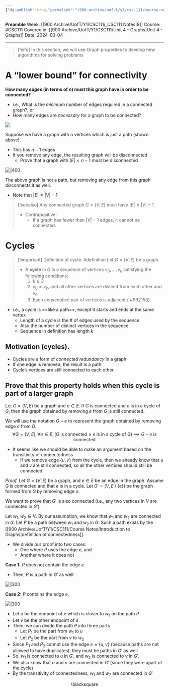 ```yaml
---
{"dg-publish":true,"permalink":"/900-archive/uof-t/y1/csc-111/course-notes/cycles-and-trees/","created":"2024-03-04T09:28:08.298-08:00","updated":"2024-03-05T12:22:26.868-08:00"}
---
```


**Preamble**
Week: [[900 Archive/UofT/Y1/CSC111/_CSC111 Notes\|8]]
Course: #CSC111
Covered in: [[900 Archive/UofT/Y1/CSC111/Unit 4 - Graphs\|Unit 4 - Graphs]]
Date: 2024-03-04

---
> [!info] In this section, we will use Graph properties to develop new algorithms for solving problems

# A “lower bound” for connectivity

**How many *edges* (in terms of $n$) must this graph have in order to be connected?**
- i.e., What is the *minimum* number of edges required in a connected graph?, or
- How many edges are *necessary* for a graph to be connected?

![](https://i.imgur.com/ZH42wML.png)

Suppose we have a graph with $n$ vertices which is just a path (shown above).
- This has $n - 1$ edges
- If you remove any edge, the resulting graph will be disconnected
	- Prove that a graph with $|E| < n-1$ must be disconnected

![|400](https://i.imgur.com/gUoYOo8.png)

The above graph is not a path, but removing any edge from this graph disconnects it as well.
- Note that $|E| = |V| - 1$

> [!seealso] Any connected graph $G = (V, E)$ must have $|E| \ge |V| - 1$
> - Contrapositive:
> 	- If a graph has fewer than $|V| - 1$ edges, it cannot be connected.


# Cycles

> [!important] Definition of cycle. #definition 
> Let $G = (V, E)$ be a graph.
> - A **cycle** in $G$ is a sequence of vertices $v_{0}, \dots, v_{k}$ satisfying the following conditions:
> 	1. $k \ge 3$
> 	2. $v_{0} = v_{k}$, and all other vertices are distinct from each other and $v_{0}$
> 	3. Each consecutive pair of vertices is adjacent
{ #992153}


- i.e., a cycle is ==like a path==, except it starts and ends at the same vertex
	- Length of a cycle is the # of edges used by the sequence
	- Also the number of distinct vertices in the sequence
	- Sequence in definition has length $k$

## Motivation (cycles).
- Cycles are a form of *connected redundancy* in a graph
- If one edge is removed, the result is a path
- Cycle’s vertices are still connected to each other

## Prove that this property holds when this cycle is part of a larger graph

Let $G = (V, E)$ be a graph and $e \in E$. If $G$ is connected and $e$ is in a cycle of $G$, then the graph obtained by removing $e$ from $G$ is still connected.

We will use the notation $G - e$ to represent the graph obtained by removing edge $e$ from $G$.
$$\forall G = (V, E), \forall e \in E, (G \text{ is connected} \; \land \; e \text{ is in a cycle of } G) \implies G - e \text{ is connected}$$
- It seems like we should be able to make an argument based on the transitivity of connectedness
	- If we remove edge $\{u, v\}$ from the cycle, then we already know that $u$ and $v$ are still connected, so all the other vertices should still be connected

*Proof.*
Let $G = (V, E)$ be a graph, and $e \in E$ be an edge in the graph.
Assume $G$ is connected and that $e$ is in a cycle. Let $G' = (V, E \setminus \{e\})$ be the graph formed from $G$ by removing edge $e$.

We want to prove that $G'$ is also connected (i.e., any two vertices in $V$ are connected in $G'$).

Let $w_{1}, w_{2} \in V$. By our assumption, we know that $w_{1}$ and $w_{2}$ are connected in $G$.
Let $P$ be a path between $w_{1}$ and $w_{2}$ in $G$. Such a path exists by the [[900 Archive/UofT/Y1/CSC111/Course Notes/Introduction to Graphs\|definition of connectedness]].

- We divide our proof into two cases:
	- One where $P$ uses the edge $e$, and
	- Another where it does not

**Case 1:** $P$ does not contain the edge $e$.
- Then, $P$ is a path in $G'$ as well

![|300](https://i.imgur.com/PATNNDL.png)


**Case 2:** $P$ contains the edge $e$.

![|300](https://i.imgur.com/NR5VMrc.png)


- Let $u$ be the endpoint of $e$ which is closer to $w_{1}$ on the path $P$
- Let $v$ be the other endpoint of $e$
- Then, we can divide the path $P$ into three parts
	- Let $P_{1}$ be the part from $w_{1}$ to $u$
	- Let $P_{2}$ be the part from $v$ to $w_{2}$
- Since $P_{1}$ and $P_2$ cannot use the edge $e = \{u, v\}$ (because paths are not allowed to have duplicates), they must be paths in $G'$ as well
- So, $w_1$ is connected to $u$ in $G'$, and $w_2$ is connected to $v$ in $G'$.
- We also know that $u$ and $v$ are connected in $G'$ (since they were apart of the cycle)
- By the transitivity of connectedness, $w_{1}$ and $w_2$ are connected in $G'$

<div class="right-align"> <span class="math display">\blacksquare</span> </div>

